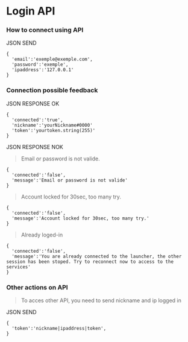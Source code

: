 # Login API

### How to connect using API

JSON SEND

    {
      'email':'exemple@exemple.com',
      'password':'exemple',
      'ipaddress':'127.0.0.1'
    }
  
### Connection possible feedback

JSON RESPONSE OK

    {
      'connected':'true',
      'nickname':'yourNickname#0000'
      'token':'yourtoken.string(255)'
    }
  
JSON RESPONSE NOK

> Email or password is not valide.

    {
      'connected':'false',
      'message':'Email or password is not valide'
    }

> Account locked for 30sec, too many try.

    {
      'connected':'false',
      'message':'Account locked for 30sec, too many try.'
    }
    
> Already loged-in

    {
      'connected':'false',
      'message':'You are already connected to the launcher, the other session has been stoped. Try to reconnect now to access to the services'
    }
    
### Other actions on API

> To acces other API, you need to send nickname and ip logged in

JSON SEND

    {
      'token':'nickname|ipaddress|token',
    }

